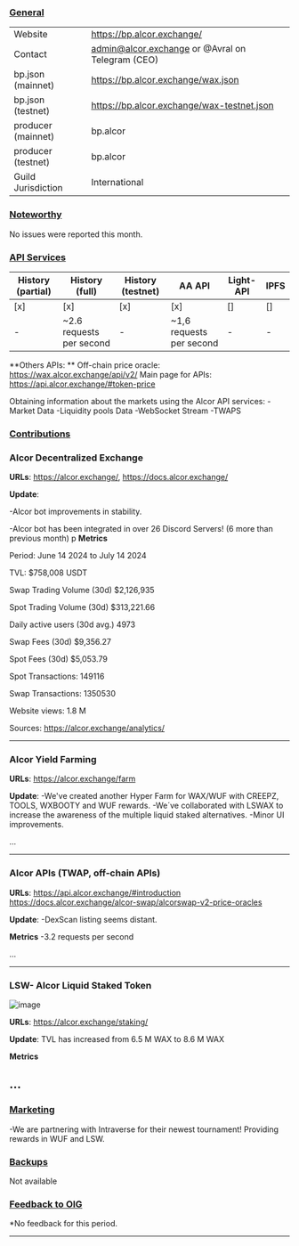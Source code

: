 ### <ins>General</ins>

|  |  |
| --- | --- |
| Website | https://bp.alcor.exchange/ |
| Contact | admin@alcor.exchange or @Avral on Telegram (CEO) |
| bp.json (mainnet) | https://bp.alcor.exchange/wax.json |
| bp.json (testnet) | https://bp.alcor.exchange/wax-testnet.json |
| producer (mainnet) | bp.alcor |
| producer (testnet) | bp.alcor |
| Guild Jurisdiction | International |

### <ins>Noteworthy</ins>

No issues were reported this month. 
### <ins>API Services</ins>

| History (partial) | History (full) | History (testnet) | AA API | Light-API  | IPFS |
|--------|--------|--------|--------|--------|--------|
| [x] | [x] | [x] | [x] | [] | [] |  [x] |
| - | ~2.6 requests per second | - | ~1,6 requests per second| - |  - | 

**Others APIs: **
Off-chain price oracle: 	https://wax.alcor.exchange/api/v2/
Main page for APIs: https://api.alcor.exchange/#token-price

Obtaining information about the markets using the Alcor API services:
-Market Data
-Liquidity pools Data
-WebSocket Stream
-TWAPS

### <ins>Contributions</ins>

### Alcor Decentralized Exchange 

**URLs**: https://alcor.exchange/, https://docs.alcor.exchange/

**Update**: 

-Alcor bot improvements in stability. 

-Alcor bot has been integrated in over 26 Discord Servers! (6 more than previous month)
p
**Metrics**

Period: June 14 2024 to July 14 2024

TVL: $758,008 USDT

Swap Trading Volume (30d)  $2,126,935

Spot Trading Volume (30d) $313,221.66

Daily active users (30d avg.)  4973

Swap Fees (30d)  $9,356.27

Spot Fees (30d) $5,053.79

Spot Transactions: 149116

Swap Transactions: 1350530

Website views: 1.8 M

Sources: https://alcor.exchange/analytics/

---
### Alcor Yield Farming
**URLs**: https://alcor.exchange/farm

**Update**: 
-We've created another Hyper Farm for WAX/WUF with CREEPZ, TOOLS, WXBOOTY and WUF rewards. 
-We´ve collaborated with LSWAX to increase the awareness of the multiple liquid staked alternatives. 
-Minor UI improvements.

...

---

### Alcor APIs (TWAP, off-chain APIs)
**URLs**: 
https://api.alcor.exchange/#introduction
https://docs.alcor.exchange/alcor-swap/alcorswap-v2-price-oracles

**Update**: 
-DexScan listing seems distant. 

**Metrics**
-3.2 requests per second

...

---

### LSW- Alcor Liquid Staked Token

![image](https://github.com/wax-office-of-inspector-general/waxguilds/assets/147891649/fb5becb5-47a3-4aab-8436-9bbc830c5784)



**URLs**: 
https://alcor.exchange/staking/

**Update**: 
TVL has increased from 6.5 M WAX to 8.6 M WAX


**Metrics**

...
---
### <ins>Marketing</ins>

-We are partnering with Intraverse for their newest tournament! Providing rewards in WUF and LSW. 

### <ins>Backups </ins>
Not available


### <ins>Feedback to OIG</ins>
*No feedback for this period. 

----
